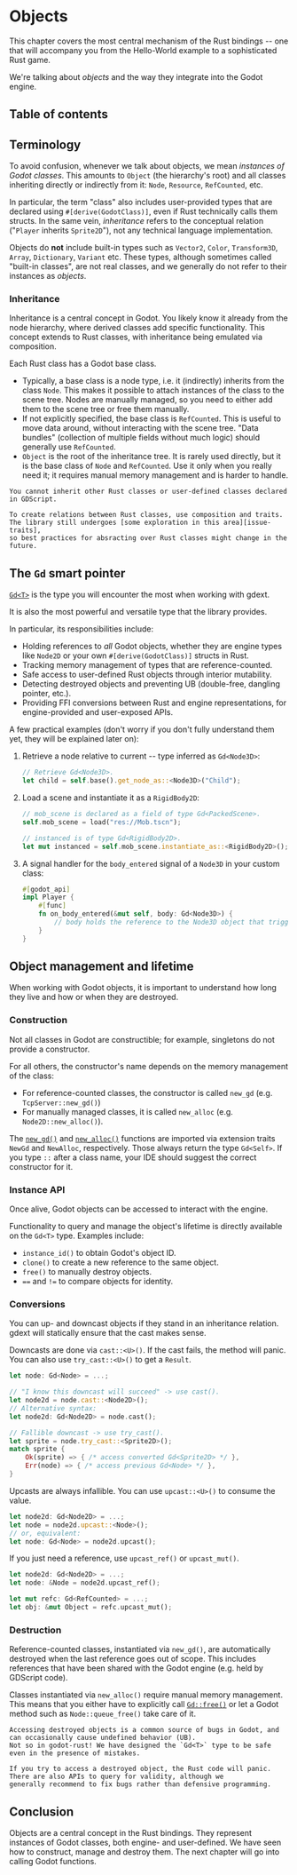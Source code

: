 <!--
  ~ Copyright (c) godot-rust; Bromeon and contributors.
  ~ This Source Code Form is subject to the terms of the Mozilla Public
  ~ License, v. 2.0. If a copy of the MPL was not distributed with this
  ~ file, You can obtain one at https://mozilla.org/MPL/2.0/.
-->

# Objects

This chapter covers the most central mechanism of the Rust bindings -- one that will accompany you from the Hello-World
example to a sophisticated Rust game.

We're talking about _objects_ and the way they integrate into the Godot engine.


## Table of contents
<!-- toc -->


## Terminology

To avoid confusion, whenever we talk about objects, we mean _instances of Godot classes_. This amounts to `Object` (the hierarchy's root)
and all classes inheriting directly or indirectly from it: `Node`, `Resource`, `RefCounted`, etc.

In particular, the term "class" also includes user-provided types that are declared using `#[derive(GodotClass)]`,
even if Rust technically calls them structs. In the same vein, _inheritance_ refers to the conceptual relation
("`Player` inherits `Sprite2D`"), not any technical language implementation.

Objects do **not** include built-in types such as `Vector2`, `Color`, `Transform3D`, `Array`, `Dictionary`, `Variant` etc.
These types, although sometimes called "built-in classes", are not real classes, and we generally do not refer to their instances as _objects_.


### Inheritance

Inheritance is a central concept in Godot. You likely know it already from the node hierarchy, where derived classes add specific functionality.
This concept extends to Rust classes, with inheritance being emulated via composition.

Each Rust class has a Godot base class.

- Typically, a base class is a node type, i.e. it (indirectly) inherits from the class `Node`. This makes it possible to attach instances
  of the class to the scene tree. Nodes are manually managed, so you need to either add them to the scene tree or free them manually.
- If not explicitly specified, the base class is `RefCounted`. This is useful to move data around, without interacting with the scene tree.
  "Data bundles" (collection of multiple fields without much logic) should generally use `RefCounted`.
- `Object` is the root of the inheritance tree. It is rarely used directly, but it is the base class of `Node` and `RefCounted`.
  Use it only when you really need it; it requires manual memory management and is harder to handle.

```admonish note title="Inheriting custom base classes"
You cannot inherit other Rust classes or user-defined classes declared in GDScript.

To create relations between Rust classes, use composition and traits. The library still undergoes [some exploration in this area][issue-traits],
so best practices for absracting over Rust classes might change in the future.
```


## The `Gd` smart pointer

[`Gd<T>`][api-gd] is the type you will encounter the most when working with gdext.  

It is also the most powerful and versatile type that the library provides.

In particular, its responsibilities include:

- Holding references to _all_ Godot objects, whether they are engine types like `Node2D` or your own `#[derive(GodotClass)]` structs in Rust.
- Tracking memory management of types that are reference-counted.
- Safe access to user-defined Rust objects through interior mutability.
- Detecting destroyed objects and preventing UB (double-free, dangling pointer, etc.).
- Providing FFI conversions between Rust and engine representations, for engine-provided and user-exposed APIs.

A few practical examples (don't worry if you don't fully understand them yet, they will be explained later on):

1. Retrieve a node relative to current -- type inferred as `Gd<Node3D>`:
    ```rust
    // Retrieve Gd<Node3D>.
    let child = self.base().get_node_as::<Node3D>("Child");
    ```

2. Load a scene and instantiate it as a `RigidBody2D`:
    ```rust
    // mob_scene is declared as a field of type Gd<PackedScene>.
    self.mob_scene = load("res://Mob.tscn");
    
    // instanced is of type Gd<RigidBody2D>.
    let mut instanced = self.mob_scene.instantiate_as::<RigidBody2D>();
    ```

3. A signal handler for the `body_entered` signal of a `Node3D` in your custom class:
    ```rust
    #[godot_api]
    impl Player {
        #[func]
        fn on_body_entered(&mut self, body: Gd<Node3D>) {
            // body holds the reference to the Node3D object that triggered the signal.
        }
    }
    ```


## Object management and lifetime

When working with Godot objects, it is important to understand how long they live and how or when they are destroyed.


### Construction

Not all classes in Godot are constructible; for example, singletons do not provide a constructor.

For all others, the constructor's name depends on the memory management of the class:

- For reference-counted classes, the constructor is called `new_gd` (e.g. `TcpServer::new_gd()`)
- For manually managed classes, it is called `new_alloc` (e.g. `Node2D::new_alloc()`).

The [`new_gd()`][api-newgd] and [`new_alloc()`][api-newalloc] functions are imported via extension traits `NewGd` and `NewAlloc`, respectively.
Those always return the type `Gd<Self>`. If you type `::` after a class name, your IDE should suggest the correct constructor for it.


### Instance API

Once alive, Godot objects can be accessed to interact with the engine.

Functionality to query and manage the object's lifetime is directly available on the `Gd<T>` type. Examples include:

- `instance_id()` to obtain Godot's object ID.
- `clone()` to create a new reference to the same object.
- `free()` to manually destroy objects.
- `==` and `!=` to compare objects for identity.


### Conversions

You can up- and downcast objects if they stand in an inheritance relation. gdext will statically ensure that the cast makes sense.

Downcasts are done via `cast::<U>()`. If the cast fails, the method will panic. You can also use `try_cast::<U>()` to get a `Result`.

```rust
let node: Gd<Node> = ...;

// "I know this downcast will succeed" -> use cast().
let node2d = node.cast::<Node2D>();
// Alternative syntax:
let node2d: Gd<Node2D> = node.cast();

// Fallible downcast -> use try_cast().
let sprite = node.try_cast::<Sprite2D>();
match sprite {
    Ok(sprite) => { /* access converted Gd<Sprite2D> */ },
    Err(node) => { /* access previous Gd<Node> */ },
}
```

Upcasts are always infallible. You can use `upcast::<U>()` to consume the value.

```rust
let node2d: Gd<Node2D> = ...;
let node = node2d.upcast::<Node>();
// or, equivalent:
let node: Gd<Node> = node2d.upcast();
```

If you just need a reference, use `upcast_ref()` or `upcast_mut()`.

```rust
let node2d: Gd<Node2D> = ...;
let node: &Node = node2d.upcast_ref();

let mut refc: Gd<RefCounted> = ...;
let obj: &mut Object = refc.upcast_mut();
```


### Destruction

Reference-counted classes, instantiated via `new_gd()`, are automatically destroyed when the last reference goes out of scope.
This includes references that have been shared with the Godot engine (e.g. held by GDScript code).

Classes instantiated via `new_alloc()` require manual memory management. This means that you either have to explicitly call
[`Gd::free()`][api-gd-free] or let a Godot method such as `Node::queue_free()` take care of it.


```admonish tip title="Safety around the dead"
Accessing destroyed objects is a common source of bugs in Godot, and can occasionally cause undefined behavior (UB).
Not so in godot-rust! We have designed the `Gd<T>` type to be safe even in the presence of mistakes.

If you try to access a destroyed object, the Rust code will panic. There are also APIs to query for validity, although we
generally recommend to fix bugs rather than defensive programming.
```


## Conclusion

Objects are a central concept in the Rust bindings. They represent instances of Godot classes, both engine- and user-defined.
We have seen how to construct, manage and destroy them. The next chapter will go into calling Godot functions.


[issue-traits]: https://github.com/godot-rust/gdext/issues/426
[api-gd-from-init-fn]: https://godot-rust.github.io/docs/gdext/master/godot/obj/struct.Gd.html#method.from_init_fn
[api-gd-free]: https://godot-rust.github.io/docs/gdext/master/godot/obj/struct.Gd.html#method.free
[api-gd]: https://godot-rust.github.io/docs/gdext/master/godot/obj/struct.Gd.html
[api-newalloc]: https://godot-rust.github.io/docs/gdext/master/godot/obj/trait.NewAlloc.html
[api-newgd]: https://godot-rust.github.io/docs/gdext/master/godot/obj/trait.NewGd.html
